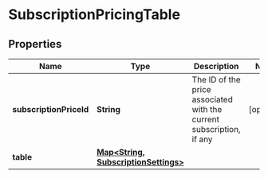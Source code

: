 

# SubscriptionPricingTable


## Properties

| Name | Type | Description | Notes |
|------------ | ------------- | ------------- | -------------|
|**subscriptionPriceId** | **String** | The ID of the price associated with the current subscription, if any |  [optional] |
|**table** | [**Map&lt;String, SubscriptionSettings&gt;**](SubscriptionSettings.md) |  |  |



